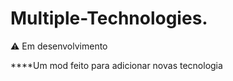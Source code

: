 # Multiple-Technologies.
 :warning: Em desenvolvimento

 ****Um mod feito para adicionar novas tecnologia 